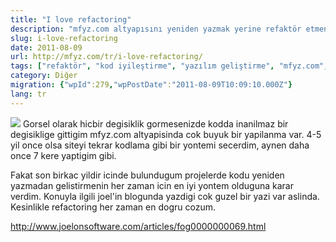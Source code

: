 ```yaml
---
title: "I love refactoring"
description: "mfyz.com altyapısını yeniden yazmak yerine refaktör etmenin neden daha iyi bir yaklaşım olduğunu ve bu süreçteki deneyimlerimi anlatan bir yazı. Joel Spolsky'nin konuyla ilgili görüşlerine de değiniyorum."
slug: i-love-refactoring
date: 2011-08-09
url: http://mfyz.com/tr/i-love-refactoring/
tags: ["refaktör", "kod iyileştirme", "yazılım geliştirme", "mfyz.com", "joel spolsky"]
category: Diğer
migration: {"wpId":279,"wpPostDate":"2011-08-09T10:09:10.000Z"}
lang: tr
---
```


![](/images/archive/tr/2011/08/code-refactoring.jpg) Gorsel olarak hicbir degisiklik gormesenizde kodda inanilmaz bir degisiklige gittigim mfyz.com altyapisinda cok buyuk bir yapilanma var. 4-5 yil once olsa siteyi tekrar kodlama gibi bir yontemi secerdim, aynen daha once 7 kere yaptigim gibi.

Fakat son birkac yildir icinde bulundugum projelerde kodu yeniden yazmadan gelistirmenin her zaman icin en iyi yontem olduguna karar verdim. Konuyla ilgili joel'in blogunda yazdigi cok guzel bir yazi var aslinda. Kesinlikle refactoring her zaman en dogru cozum.

http://www.joelonsoftware.com/articles/fog0000000069.html